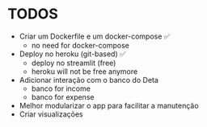 # TODOS

- Criar um Dockerfile e um docker-compose ✅
  - no need for docker-compose
- Deploy no heroku (git-based) ✅
  - deploy no streamlit (free)
  - heroku will not be free anymore
- Adicionar interação com o banco do Deta
  - banco for income
  - banco for expense
- Melhor modularizar o app para facilitar a manutenção
- Criar visualizações
